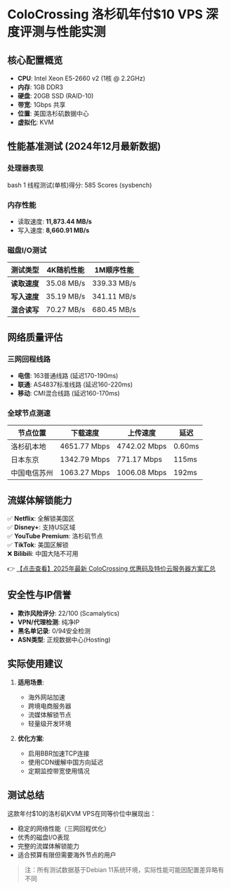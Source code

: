 # ColoCrossing 洛杉矶年付$10 VPS 深度评测与性能实测

## 核心配置概览
- **CPU**: Intel Xeon E5-2660 v2 (1核 @ 2.2GHz)
- **内存**: 1GB DDR3
- **硬盘**: 20GB SSD (RAID-10)
- **带宽**: 1Gbps 共享
- **位置**: 美国洛杉矶数据中心
- **虚拟化**: KVM

## 性能基准测试 (2024年12月最新数据)

### 处理器表现
bash
1 线程测试(单核)得分: 585 Scores (sysbench)

### 内存性能
- 读取速度: **11,873.44 MB/s**
- 写入速度: **8,660.91 MB/s**

### 磁盘I/O测试
| 测试类型       | 4K随机性能       | 1M顺序性能      |
|----------------|------------------|-----------------|
| **读取速度**   | 35.08 MB/s       | 339.33 MB/s     |
| **写入速度**   | 35.19 MB/s       | 341.11 MB/s     |
| **混合读写**   | 70.27 MB/s       | 680.45 MB/s     |

## 网络质量评估

### 三网回程线路
- **电信**: 163普通线路 (延迟170-190ms)
- **联通**: AS4837标准线路 (延迟160-220ms)
- **移动**: CMI混合线路 (延迟160-170ms)

### 全球节点测速
| 节点位置       | 下载速度         | 上传速度        | 延迟   |
|----------------|------------------|-----------------|--------|
| 洛杉矶本地     | 4651.77 Mbps     | 4742.02 Mbps    | 0.60ms |
| 日本东京       | 1342.79 Mbps     | 771.17 Mbps     | 115ms  |
| 中国电信苏州   | 1063.27 Mbps     | 1006.08 Mbps    | 192ms  |

## 流媒体解锁能力
✅ **Netflix**: 全解锁美国区  
✅ **Disney+**: 支持US区域  
✅ **YouTube Premium**: 洛杉矶节点  
✅ **TikTok**: 美国区解锁  
❌ **Bilibili**: 中国大陆不可用  

👉 [【点击查看】2025年最新 ColoCrossing 优惠码及特价云服务器方案汇总](https://bit.ly/ColoCrossing)

## 安全性与IP信誉
- **欺诈风险评分**: 22/100 (Scamalytics)
- **VPN/代理检测**: 纯净IP
- **黑名单记录**: 0/94安全检测
- **ASN类型**: 正规数据中心(Hosting)

## 实际使用建议
1. **适用场景**:  
   - 海外网站加速
   - 跨境电商服务器
   - 流媒体解锁节点
   - 轻量级开发环境

2. **优化方案**:  
   - 启用BBR加速TCP连接
   - 使用CDN缓解中国方向延迟
   - 定期监控带宽使用情况

## 测试总结
这款年付$10的洛杉矶KVM VPS在同等价位中展现出：
- 稳定的网络性能（三网回程优化）
- 优秀的磁盘I/O表现
- 完整的流媒体解锁能力
- 适合预算有限但需要海外节点的用户

> 注：所有测试数据基于Debian 11系统环境，实际性能可能因配置差异略有不同